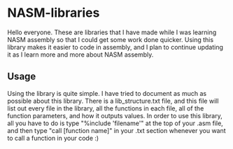 # NASM-libraries
Hello everyone. These are libraries that I have made while I was learning NASM assembly so that I could get some work done quicker. Using this library makes it easier to code in assembly, and I plan to continue updating it as I learn more and more about NASM assembly.

## Usage
Using the library is quite simple. I have tried to document as much as possible about this library. There is a lib_structure.txt file, and this file will list out every file in the library, all the functions in each file, all of the function parameters, and how it outputs values. In order to use this library, all you have to do is type "%include 'filename'" at the top of your .asm file, and then type "call [function name]" in your .txt section whenever you want to call a function in your code :)
